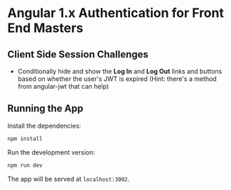 # Angular 1.x Authentication for Front End Masters

## Client Side Session Challenges

* Conditionally hide and show the **Log In** and **Log Out** links and buttons based on whether the user's JWT is expired (Hint: there's a method from angular-jwt that can help)

## Running the App

Install the dependencies:

```bash
npm install
```

Run the development version:

```bash
npm run dev
```

The app will be served at `localhost:3002`.
